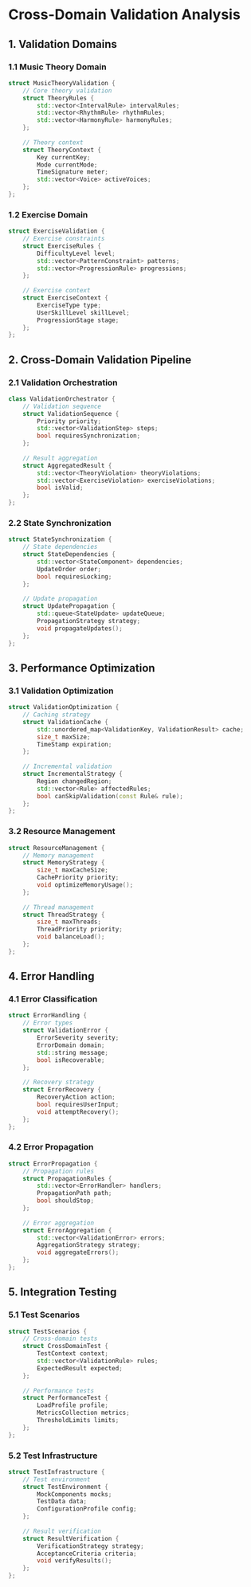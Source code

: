 # Cross-Domain Validation Analysis

## 1. Validation Domains

### 1.1 Music Theory Domain
```cpp
struct MusicTheoryValidation {
	// Core theory validation
	struct TheoryRules {
		std::vector<IntervalRule> intervalRules;
		std::vector<RhythmRule> rhythmRules;
		std::vector<HarmonyRule> harmonyRules;
	};
	
	// Theory context
	struct TheoryContext {
		Key currentKey;
		Mode currentMode;
		TimeSignature meter;
		std::vector<Voice> activeVoices;
	};
};
```

### 1.2 Exercise Domain
```cpp
struct ExerciseValidation {
	// Exercise constraints
	struct ExerciseRules {
		DifficultyLevel level;
		std::vector<PatternConstraint> patterns;
		std::vector<ProgressionRule> progressions;
	};
	
	// Exercise context
	struct ExerciseContext {
		ExerciseType type;
		UserSkillLevel skillLevel;
		ProgressionStage stage;
	};
};
```

## 2. Cross-Domain Validation Pipeline

### 2.1 Validation Orchestration
```cpp
class ValidationOrchestrator {
	// Validation sequence
	struct ValidationSequence {
		Priority priority;
		std::vector<ValidationStep> steps;
		bool requiresSynchronization;
	};
	
	// Result aggregation
	struct AggregatedResult {
		std::vector<TheoryViolation> theoryViolations;
		std::vector<ExerciseViolation> exerciseViolations;
		bool isValid;
	};
};
```

### 2.2 State Synchronization
```cpp
struct StateSynchronization {
	// State dependencies
	struct StateDependencies {
		std::vector<StateComponent> dependencies;
		UpdateOrder order;
		bool requiresLocking;
	};
	
	// Update propagation
	struct UpdatePropagation {
		std::queue<StateUpdate> updateQueue;
		PropagationStrategy strategy;
		void propagateUpdates();
	};
};
```

## 3. Performance Optimization

### 3.1 Validation Optimization
```cpp
struct ValidationOptimization {
	// Caching strategy
	struct ValidationCache {
		std::unordered_map<ValidationKey, ValidationResult> cache;
		size_t maxSize;
		TimeStamp expiration;
	};
	
	// Incremental validation
	struct IncrementalStrategy {
		Region changedRegion;
		std::vector<Rule> affectedRules;
		bool canSkipValidation(const Rule& rule);
	};
};
```

### 3.2 Resource Management
```cpp
struct ResourceManagement {
	// Memory management
	struct MemoryStrategy {
		size_t maxCacheSize;
		CachePriority priority;
		void optimizeMemoryUsage();
	};
	
	// Thread management
	struct ThreadStrategy {
		size_t maxThreads;
		ThreadPriority priority;
		void balanceLoad();
	};
};
```

## 4. Error Handling

### 4.1 Error Classification
```cpp
struct ErrorHandling {
	// Error types
	struct ValidationError {
		ErrorSeverity severity;
		ErrorDomain domain;
		std::string message;
		bool isRecoverable;
	};
	
	// Recovery strategy
	struct ErrorRecovery {
		RecoveryAction action;
		bool requiresUserInput;
		void attemptRecovery();
	};
};
```

### 4.2 Error Propagation
```cpp
struct ErrorPropagation {
	// Propagation rules
	struct PropagationRules {
		std::vector<ErrorHandler> handlers;
		PropagationPath path;
		bool shouldStop;
	};
	
	// Error aggregation
	struct ErrorAggregation {
		std::vector<ValidationError> errors;
		AggregationStrategy strategy;
		void aggregateErrors();
	};
};
```

## 5. Integration Testing

### 5.1 Test Scenarios
```cpp
struct TestScenarios {
	// Cross-domain tests
	struct CrossDomainTest {
		TestContext context;
		std::vector<ValidationRule> rules;
		ExpectedResult expected;
	};
	
	// Performance tests
	struct PerformanceTest {
		LoadProfile profile;
		MetricsCollection metrics;
		ThresholdLimits limits;
	};
};
```

### 5.2 Test Infrastructure
```cpp
struct TestInfrastructure {
	// Test environment
	struct TestEnvironment {
		MockComponents mocks;
		TestData data;
		ConfigurationProfile config;
	};
	
	// Result verification
	struct ResultVerification {
		VerificationStrategy strategy;
		AcceptanceCriteria criteria;
		void verifyResults();
	};
};
```
